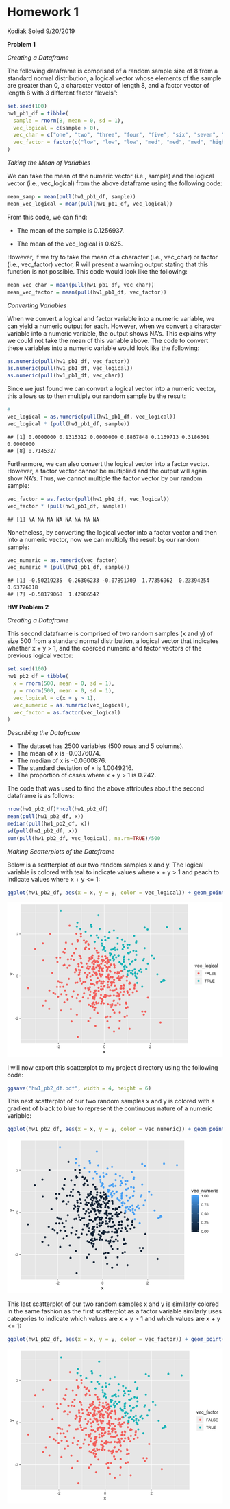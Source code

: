 Homework 1
================
Kodiak Soled
9/20/2019

**Problem 1**

*Creating a Dataframe*

The following dataframe is comprised of a random sample size of 8 from a
standard normal distribution, a logical vector whose elements of the
sample are greater than 0, a character vector of length 8, and a factor
vector of length 8 with 3 different factor “levels”:

``` r
set.seed(100)
hw1_pb1_df = tibble(
  sample = rnorm(8, mean = 0, sd = 1), 
  vec_logical = c(sample > 0),
  vec_char = c("one", "two", "three", "four", "five", "six", "seven", "eight"),
  vec_factor = factor(c("low", "low", "low", "med", "med", "med", "high", "high"))
)
```

*Taking the Mean of Variables*

We can take the mean of the numeric vector (i.e., sample) and the
logical vector (i.e., vec\_logical) from the above dataframe using the
following code:

``` r
mean_samp = mean(pull(hw1_pb1_df, sample))
mean_vec_logical = mean(pull(hw1_pb1_df, vec_logical))
```

From this code, we can find:

  - The mean of the sample is 0.1256937.

  - The mean of the vec\_logical is 0.625.

However, if we try to take the mean of a character (i.e., vec\_char) or
factor (i.e., vec\_factor) vector, R will present a warning output
stating that this function is not possible. This code would look like
the following:

``` r
mean_vec_char = mean(pull(hw1_pb1_df, vec_char))
mean_vec_factor = mean(pull(hw1_pb1_df, vec_factor))
```

*Converting Variables*

When we convert a logical and factor variable into a numeric variable,
we can yield a numeric output for each. However, when we convert a
character variable into a numeric variable, the output shows NA’s. This
explains why we could not take the mean of this variable above. The code
to convert these variables into a numeric variable would look like the
following:

``` r
as.numeric(pull(hw1_pb1_df, vec_factor))
as.numeric(pull(hw1_pb1_df, vec_logical))
as.numeric(pull(hw1_pb1_df, vec_char))
```

Since we just found we can convert a logical vector into a numeric
vector, this allows us to then multiply our random sample by the result:

``` r
#
vec_logical = as.numeric(pull(hw1_pb1_df, vec_logical)) 
vec_logical * (pull(hw1_pb1_df, sample))
```

    ## [1] 0.0000000 0.1315312 0.0000000 0.8867848 0.1169713 0.3186301 0.0000000
    ## [8] 0.7145327

Furthermore, we can also convert the logical vector into a factor
vector. However, a factor vector cannot be multiplied and the output
will again show NA’s. Thus, we cannot multiple the factor vector by our
random sample:

``` r
vec_factor = as.factor(pull(hw1_pb1_df, vec_logical))
vec_factor * (pull(hw1_pb1_df, sample))
```

    ## [1] NA NA NA NA NA NA NA NA

Nonetheless, by converting the logical vector into a factor vector and
then into a numeric vector, now we can multiply the result by our random
sample:

``` r
vec_numeric = as.numeric(vec_factor) 
vec_numeric * (pull(hw1_pb1_df, sample))
```

    ## [1] -0.50219235  0.26306233 -0.07891709  1.77356962  0.23394254  0.63726018
    ## [7] -0.58179068  1.42906542

**HW Problem 2**

*Creating a Dataframe*

This second dataframe is comprised of two random samples (x and y) of
size 500 from a standard normal distribution, a logical vector that
indicates whether x + y \> 1, and the coerced numeric and factor vectors
of the previous logical vector:

``` r
set.seed(100)
hw1_pb2_df = tibble(
  x = rnorm(500, mean = 0, sd = 1),
  y = rnorm(500, mean = 0, sd = 1),
  vec_logical = c(x + y > 1),
  vec_numeric = as.numeric(vec_logical),
  vec_factor = as.factor(vec_logical)
)
```

*Describing the Dataframe*

  - The dataset has 2500 variables (500 rows and 5 columns).
  - The mean of x is -0.0376074.
  - The median of x is -0.0600876.
  - The standard deviation of x is 1.0049216.
  - The proportion of cases where x + y \> 1 is 0.242.

The code that was used to find the above attributes about the second
dataframe is as follows:

``` r
nrow(hw1_pb2_df)*ncol(hw1_pb2_df)
mean(pull(hw1_pb2_df, x))
median(pull(hw1_pb2_df, x))
sd(pull(hw1_pb2_df, x))
sum(pull(hw1_pb2_df, vec_logical), na.rm=TRUE)/500
```

*Making Scatterplots of the Dataframe*

Below is a scatterplot of our two random samples x and y. The logical
variable is colored with teal to indicate values where x + y \> 1 and
peach to indicate values where x + y \<=
1:

``` r
ggplot(hw1_pb2_df, aes(x = x, y = y, color = vec_logical)) + geom_point()
```

![](homework_1_files/figure-gfm/unnamed-chunk-10-1.png)<!-- -->

I will now export this scatterplot to my project directory using the
following code:

``` r
ggsave("hw1_pb2_df.pdf", width = 4, height = 6)
```

This next scatterplot of our two random samples x and y is colored with
a gradient of black to blue to represent the continuous nature of a
numeric
variable:

``` r
ggplot(hw1_pb2_df, aes(x = x, y = y, color = vec_numeric)) + geom_point()
```

![](homework_1_files/figure-gfm/unnamed-chunk-12-1.png)<!-- -->

This last scatterplot of our two random samples x and y is similarly
colored in the same fashion as the first scatterplot as a factor
variable similarly uses categories to indicate which values are x + y \>
1 and which values are x + y \<= 1:

``` r
ggplot(hw1_pb2_df, aes(x = x, y = y, color = vec_factor)) + geom_point()
```

![](homework_1_files/figure-gfm/unnamed-chunk-13-1.png)<!-- -->
